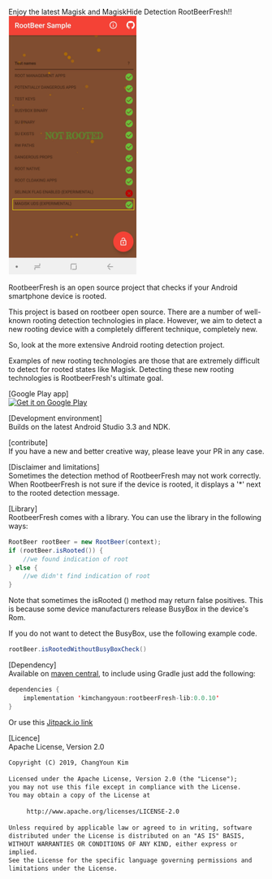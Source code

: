 Enjoy the latest Magisk and MagiskHide Detection RootBeerFresh!!
<br/><img src="./Magisk_UDS_Detect_UI.jpg" width="50%">

RootbeerFresh is an open source project that checks if your Android smartphone device is rooted.

This project is based on rootbeer open source.
There are a number of well-known rooting detection technologies in place.
However, we aim to detect a new rooting device with a completely different technique, completely new.

So, look at the more extensive Android rooting detection project.

Examples of new rooting technologies are those that are extremely difficult to detect for rooted states like Magisk.
Detecting these new rooting technologies is RootbeerFresh's ultimate goal.


[Google Play app]<br/>
<a href='https://play.google.com/store/apps/details?id=com.kimchangyoun.rootbeerFresh.sample&pcampaignid=MKT-Other-global-all-co-prtnr-py-PartBadge-Mar2515-1'><img alt='Get it on Google Play' src='https://play.google.com/intl/en_us/badges/images/generic/en_badge_web_generic.png' width="250"/></a>

[Development environment]<br/>
Builds on the latest Android Studio 3.3 and NDK.

[contribute]<br/>
If you have a new and better creative way, please leave your PR in any case.

[Disclaimer and limitations]<br/>
Sometimes the detection method of RootbeerFresh may not work correctly.
When RootbeerFresh is not sure if the device is rooted, it displays a '*' next to the rooted detection message.

[Library]<br/>
RootbeerFresh comes with a library.
You can use the library in the following ways:

```java
RootBeer rootBeer = new RootBeer(context);
if (rootBeer.isRooted()) {
    //we found indication of root
} else {
    //we didn't find indication of root
}
```

Note that sometimes the isRooted () method may return false positives.
This is because some device manufacturers release BusyBox in the device's Rom.

If you do not want to detect the BusyBox, use the following example code.

```java
rootBeer.isRootedWithoutBusyBoxCheck()
```

[Dependency]<br/>
Available on [maven central](https://search.maven.org/#search%7Cga%7C1%7Ca%3A%22rootbeerFresh-lib%22), to include using Gradle just add the following:

```java
dependencies {
    implementation 'kimchangyoun:rootbeerFresh-lib:0.0.10'
}
```

Or use this [Jitpack.io link](https://jitpack.io/#kimchangyoun/rootbeerFresh)

[Licence]<br/>
Apache License, Version 2.0

    Copyright (C) 2019, ChangYoun Kim

    Licensed under the Apache License, Version 2.0 (the "License");
    you may not use this file except in compliance with the License.
    You may obtain a copy of the License at

         http://www.apache.org/licenses/LICENSE-2.0

    Unless required by applicable law or agreed to in writing, software
    distributed under the License is distributed on an "AS IS" BASIS,
    WITHOUT WARRANTIES OR CONDITIONS OF ANY KIND, either express or implied.
    See the License for the specific language governing permissions and
    limitations under the License.

